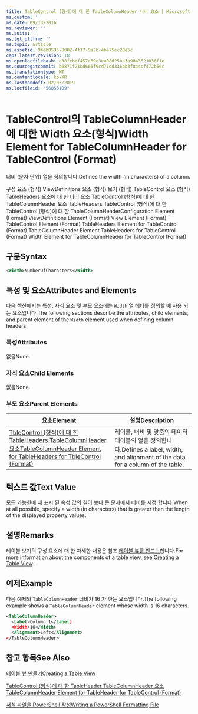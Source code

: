```yaml
---
title: TableControl (형식)에 대 한 TableColumnHeader 너비 요소 | Microsoft Docs
ms.custom: ''
ms.date: 09/13/2016
ms.reviewer: ''
ms.suite: ''
ms.tgt_pltfrm: ''
ms.topic: article
ms.assetid: 94eb0535-8002-4f17-9a2b-4be75ec20e5c
caps.latest.revision: 18
ms.openlocfilehash: a38fcbef457e69e3ea08d25ba3a9843621036f1e
ms.sourcegitcommit: b6871f21bd666f9cd71dd336bb3f844cf472b56c
ms.translationtype: MT
ms.contentlocale: ko-KR
ms.lasthandoff: 02/03/2019
ms.locfileid: "56853109"
---
```

# <a name="width-element-for-tablecolumnheader-for-tablecontrol-format"></a><span data-ttu-id="dd3ff-102">TableControl의 TableColumnHeader에 대한 Width 요소(형식)</span><span class="sxs-lookup"><span data-stu-id="dd3ff-102">Width Element for TableColumnHeader for TableControl (Format)</span></span>

<span data-ttu-id="dd3ff-103">너비 (문자 단위) 열을 정의합니다.</span><span class="sxs-lookup"><span data-stu-id="dd3ff-103">Defines the width (in characters) of a column.</span></span>

<span data-ttu-id="dd3ff-104">구성 요소 (형식) ViewDefinitions 요소 (형식) 보기 (형식) TableControl 요소 (형식) TableHeaders 요소에 대 한 너비 요소 TableControl (형식)에 대 한 TableColumnHeader 요소 TableHeaders TableControl (형식)에 대 한 TableControl (형식)에 대 한 TableColumnHeader</span><span class="sxs-lookup"><span data-stu-id="dd3ff-104">Configuration Element (Format) ViewDefinitions Element (Format) View Element (Format) TableControl Element (Format) TableHeaders Element for TableControl (Format) TableColumnHeader Element TableHeaders for TableControl (Format) Width Element for TableColumnHeader for TableControl (Format)</span></span>

## <a name="syntax"></a><span data-ttu-id="dd3ff-105">구문</span><span class="sxs-lookup"><span data-stu-id="dd3ff-105">Syntax</span></span>

```xml
<Width>NumberOfCharacters</Width>
```

## <a name="attributes-and-elements"></a><span data-ttu-id="dd3ff-106">특성 및 요소</span><span class="sxs-lookup"><span data-stu-id="dd3ff-106">Attributes and Elements</span></span>

<span data-ttu-id="dd3ff-107">다음 섹션에서는 특성, 자식 요소 및 부모 요소에는 `Width` 열 헤더를 정의할 때 사용 되는 요소입니다.</span><span class="sxs-lookup"><span data-stu-id="dd3ff-107">The following sections describe the attributes, child elements, and parent element of the `Width` element used when defining column headers.</span></span>

### <a name="attributes"></a><span data-ttu-id="dd3ff-108">특성</span><span class="sxs-lookup"><span data-stu-id="dd3ff-108">Attributes</span></span>

<span data-ttu-id="dd3ff-109">없음</span><span class="sxs-lookup"><span data-stu-id="dd3ff-109">None.</span></span>

### <a name="child-elements"></a><span data-ttu-id="dd3ff-110">자식 요소</span><span class="sxs-lookup"><span data-stu-id="dd3ff-110">Child Elements</span></span>

<span data-ttu-id="dd3ff-111">없음</span><span class="sxs-lookup"><span data-stu-id="dd3ff-111">None.</span></span>

### <a name="parent-elements"></a><span data-ttu-id="dd3ff-112">부모 요소</span><span class="sxs-lookup"><span data-stu-id="dd3ff-112">Parent Elements</span></span>

|<span data-ttu-id="dd3ff-113">요소</span><span class="sxs-lookup"><span data-stu-id="dd3ff-113">Element</span></span>|<span data-ttu-id="dd3ff-114">설명</span><span class="sxs-lookup"><span data-stu-id="dd3ff-114">Description</span></span>|
|-------------|-----------------|
|[<span data-ttu-id="dd3ff-115">TbleControl (형식)에 대 한 TableHeaders TableColumnHeader 요소</span><span class="sxs-lookup"><span data-stu-id="dd3ff-115">TableColumnHeader Element for TableHeaders for TbleControl (Format)</span></span>](./tablecolumnheader-element-format.md)|<span data-ttu-id="dd3ff-116">레이블, 너비 및 맞춤의 데이터 테이블의 열을 정의합니다.</span><span class="sxs-lookup"><span data-stu-id="dd3ff-116">Defines a label, width, and alignment of the data for a column of the table.</span></span>|

## <a name="text-value"></a><span data-ttu-id="dd3ff-117">텍스트 값</span><span class="sxs-lookup"><span data-stu-id="dd3ff-117">Text Value</span></span>

<span data-ttu-id="dd3ff-118">모든 가능한에 때 표시 된 속성 값의 길이 보다 큰 문자에서 너비를 지정 합니다.</span><span class="sxs-lookup"><span data-stu-id="dd3ff-118">When at all possible, specify a width (in characters) that is greater than the length of the displayed property values.</span></span>

## <a name="remarks"></a><span data-ttu-id="dd3ff-119">설명</span><span class="sxs-lookup"><span data-stu-id="dd3ff-119">Remarks</span></span>

<span data-ttu-id="dd3ff-120">테이블 보기의 구성 요소에 대 한 자세한 내용은 참조 [테이블 뷰를 만드는](./creating-a-table-view.md)합니다.</span><span class="sxs-lookup"><span data-stu-id="dd3ff-120">For more information about the components of a table view, see [Creating a Table View](./creating-a-table-view.md).</span></span>

## <a name="example"></a><span data-ttu-id="dd3ff-121">예제</span><span class="sxs-lookup"><span data-stu-id="dd3ff-121">Example</span></span>

<span data-ttu-id="dd3ff-122">다음 예제와 `TableColumnHeader` 너비가 16 자 하는 요소입니다.</span><span class="sxs-lookup"><span data-stu-id="dd3ff-122">The following example shows a `TableColumnHeader` element whose width is 16 characters.</span></span>

```xml
<TableColumnHeader>
  <Label>Column 1</Label)
  <Width>16</Width>
  <Alignment>Left</Alignment>
</TableColumnHeader>
```

## <a name="see-also"></a><span data-ttu-id="dd3ff-123">참고 항목</span><span class="sxs-lookup"><span data-stu-id="dd3ff-123">See Also</span></span>

[<span data-ttu-id="dd3ff-124">테이블 뷰 만들기</span><span class="sxs-lookup"><span data-stu-id="dd3ff-124">Creating a Table View</span></span>](./creating-a-table-view.md)

[<span data-ttu-id="dd3ff-125">TableControl (형식)에 대 한 TableHeader TableColumnHeader 요소</span><span class="sxs-lookup"><span data-stu-id="dd3ff-125">TableColumnHeader Element for TableHeader for TableControl (Format)</span></span>](./tablecolumnheader-element-format.md)

[<span data-ttu-id="dd3ff-126">서식 파일을 PowerShell 작성</span><span class="sxs-lookup"><span data-stu-id="dd3ff-126">Writing a PowerShell Formatting File</span></span>](./writing-a-powershell-formatting-file.md)
